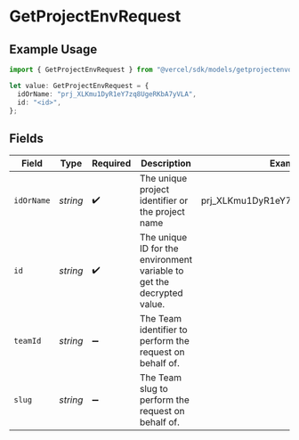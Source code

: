 # GetProjectEnvRequest

## Example Usage

```typescript
import { GetProjectEnvRequest } from "@vercel/sdk/models/getprojectenvop.js";

let value: GetProjectEnvRequest = {
  idOrName: "prj_XLKmu1DyR1eY7zq8UgeRKbA7yVLA",
  id: "<id>",
};
```

## Fields

| Field                                                                  | Type                                                                   | Required                                                               | Description                                                            | Example                                                                |
| ---------------------------------------------------------------------- | ---------------------------------------------------------------------- | ---------------------------------------------------------------------- | ---------------------------------------------------------------------- | ---------------------------------------------------------------------- |
| `idOrName`                                                             | *string*                                                               | :heavy_check_mark:                                                     | The unique project identifier or the project name                      | prj_XLKmu1DyR1eY7zq8UgeRKbA7yVLA                                       |
| `id`                                                                   | *string*                                                               | :heavy_check_mark:                                                     | The unique ID for the environment variable to get the decrypted value. |                                                                        |
| `teamId`                                                               | *string*                                                               | :heavy_minus_sign:                                                     | The Team identifier to perform the request on behalf of.               |                                                                        |
| `slug`                                                                 | *string*                                                               | :heavy_minus_sign:                                                     | The Team slug to perform the request on behalf of.                     |                                                                        |